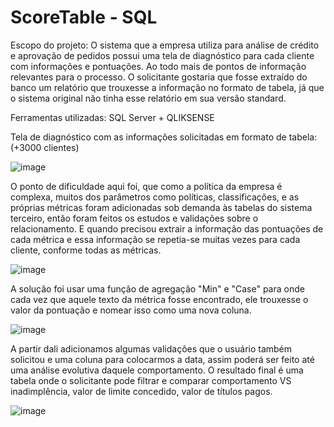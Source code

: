 # ScoreTable - SQL 

Escopo do projeto:
O sistema que a empresa utiliza para análise de crédito e aprovação de pedidos possui uma tela de diagnóstico para cada cliente com informações e pontuações.
Ao todo mais de pontos de informação relevantes para o processo.
O solicitante gostaria que fosse extraído do banco um relatório que trouxesse a informação no formato de tabela, já que o sistema original não tinha esse relatório em sua versão standard.

Ferramentas utilizadas: 
SQL Server + QLIKSENSE


Tela de diagnóstico com as informações solicitadas em formato de tabela:  (+3000 clientes)

![image](https://github.com/Ygorkelevra93/Projects/assets/121832957/e1da57f6-813c-4e95-a1d0-cf294f121294)


O ponto de dificuldade aqui foi, que como a política da empresa é complexa, muitos dos parâmetros como políticas, classificações, e as próprias métricas foram adicionadas
sob demanda às tabelas do sistema terceiro, então foram feitos os estudos e validações sobre o relacionamento. 
E quando precisou extrair a informação das pontuações de cada métrica e essa informação se repetia-se muitas vezes para cada cliente, conforme todas as métricas.


 ![image](https://github.com/Ygorkelevra93/Projects/assets/121832957/018dafa1-479a-4927-afe1-70e42f90ee61)

A solução foi usar uma função de agregação "Min" e "Case" para onde cada vez que aquele 
texto da métrica fosse encontrado, ele trouxesse o valor da pontuação e nomear isso como uma nova coluna.

![image](https://github.com/Ygorkelevra93/Projects/assets/121832957/825c9f30-d1e1-4b3c-8208-ffe314656b6a)


A partir dali adicionamos algumas validações que o usuário também solicitou e uma coluna para colocarmos a data, assim poderá ser feito até uma análise evolutiva daquele comportamento.
O resultado final é uma tabela onde o solicitante pode filtrar e comparar comportamento VS inadimplência, valor de limite concedido, valor de títulos pagos. 

![image](https://github.com/Ygorkelevra93/Projects/assets/121832957/a1978320-ce38-4f6e-a128-42647b81b450)


